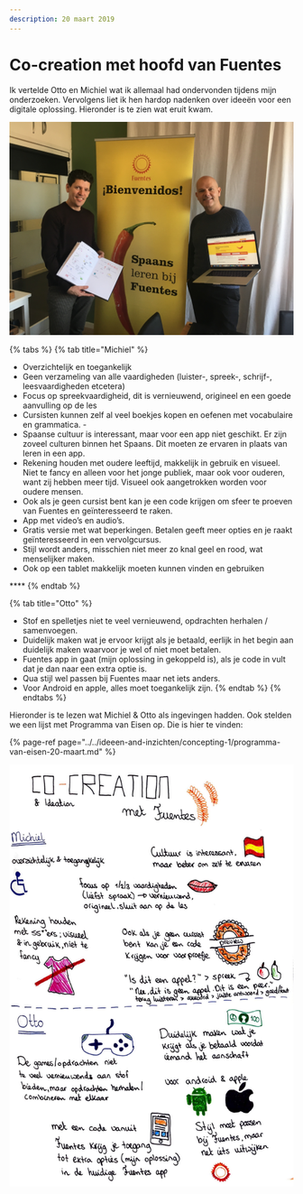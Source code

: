 ```yaml
---
description: 20 maart 2019
---
```


# Co-creation met hoofd van Fuentes

Ik vertelde Otto en Michiel wat ik allemaal had ondervonden tijdens mijn onderzoeken. Vervolgens liet ik hen hardop nadenken over ideeën voor een digitale oplossing. Hieronder is te zien wat eruit kwam.

![](../../../.gitbook/assets/img_0267.JPG)

{% tabs %}
{% tab title="Michiel" %}
* Overzichtelijk en toegankelijk
* Geen verzameling van alle vaardigheden \(luister-, spreek-, schrijf-, leesvaardigheden etcetera\)
* Focus op spreekvaardigheid, dit is vernieuwend, origineel en een goede aanvulling op de les
* Cursisten kunnen zelf al veel boekjes kopen en oefenen met vocabulaire en grammatica. -
* Spaanse cultuur is interessant, maar voor een app niet geschikt. Er zijn zoveel culturen binnen het Spaans. Dit moeten ze ervaren in plaats van leren in een app. 
* Rekening houden met oudere leeftijd, makkelijk in gebruik en visueel. Niet te fancy en alleen voor het jonge publiek, maar ook voor ouderen, want zij hebben meer tijd. Visueel ook aangetrokken worden voor oudere mensen. 
* Ook als je geen cursist bent kan je een code krijgen om sfeer te proeven van Fuentes en geïnteresseerd te raken.
* App met video’s en audio’s. 
* Gratis versie met wat beperkingen. Betalen geeft meer opties en je raakt geïnteresseerd in een vervolgcursus.
* Stijl wordt anders, misschien niet meer zo knal geel en rood, wat menselijker maken. 
* Ook op een tablet makkelijk moeten kunnen vinden en gebruiken

\*\*\*\*
{% endtab %}

{% tab title="Otto" %}
* Stof en spelletjes niet te veel vernieuwend, opdrachten herhalen / samenvoegen. 
* Duidelijk maken wat je ervoor krijgt als je betaald, eerlijk in het begin aan duidelijk maken waarvoor je wel of niet moet betalen. 
* Fuentes app in gaat \(mijn oplossing in gekoppeld is\), als je code in vult dat je dan naar een extra optie is. 
* Qua stijl wel passen bij Fuentes maar net iets anders. 
* Voor Android en apple, alles moet toegankelijk zijn.
{% endtab %}
{% endtabs %}

Hieronder is te lezen wat Michiel & Otto als ingevingen hadden. Ook stelden we een lijst met Programma van Eisen op. Die is hier te vinden:

{% page-ref page="../../ideeen-and-inzichten/concepting-1/programma-van-eisen-20-maart.md" %}

![](../../../.gitbook/assets/logboek-scan-2-31-maart-2-1-2.jpg)

